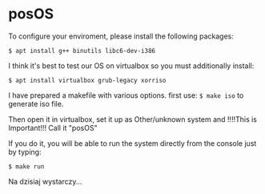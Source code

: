 # posOS

To configure your enviroment, please install the following packages:

`$ apt install g++ binutils libc6-dev-i386`

I think it's best to test our OS on virtualbox so you must additionally install:

`$ apt install virtualbox grub-legacy xorriso`

I have prepared a makefile with various options.
first use:
`$ make iso` 
to generate iso file.

Then open it in virtualbox, set it up as Other/unknown system and !!!!This is Important!!!
Call it "posOS"

If you do it, you will be able to run the system directly from the console just by typing:

`$ make run`

Na dzisiaj wystarczy...

